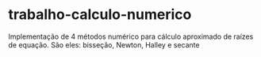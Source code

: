 # trabalho-calculo-numerico
Implementação de 4 métodos numérico para cálculo aproximado de raízes de equação. São eles: bisseção, Newton, Halley e secante
